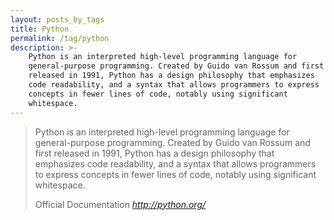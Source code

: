 ```yaml
---
layout: posts_by_tags
title: Python
permalink: /tag/python
description: >-
    Python is an interpreted high-level programming language for
    general-purpose programming. Created by Guido van Rossum and first
    released in 1991, Python has a design philosophy that emphasizes
    code readability, and a syntax that allows programmers to express
    concepts in fewer lines of code, notably using significant
    whitespace.
---
```

<blockquote>
  <p>
    Python is an interpreted high-level programming language for
    general-purpose programming. Created by Guido van Rossum and first
    released in 1991, Python has a design philosophy that emphasizes
    code readability, and a syntax that allows programmers to express
    concepts in fewer lines of code, notably using significant
    whitespace.
  </p>
  <footer>
    Official Documentation
    <cite title="python.org">
      <a href="http://python.org/">http://python.org/</a>
    </cite>
  </footer>
</blockquote>
